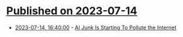 # [Published on 2023-07-14](index.md)

* [2023-07-14, 16:40:00](https://tech.slashdot.org/story/23/07/14/1141224/ai-junk-is-starting-to-pollute-the-internet?utm_source=rss1.0mainlinkanon&utm_medium=feed) - [AI Junk Is Starting To Pollute the Internet](https://tech.slashdot.org/story/23/07/14/1141224/ai-junk-is-starting-to-pollute-the-internet?utm_source=rss1.0mainlinkanon&utm_medium=feed)
